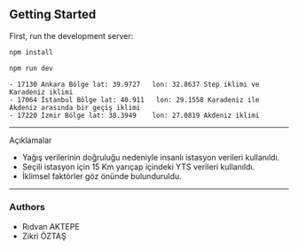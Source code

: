 ## Getting Started

First, run the development server:

```bash
npm install

npm run dev
```

```code
- 17130 Ankara Bölge lat: 39.9727   lon: 32.8637 Step iklimi ve Karadeniz iklimi
- 17064 İstanbul Bölge lat: 40.911	 lon: 29.1558 Karadeniz ile Akdeniz arasında bir geçiş iklimi
- 17220 İzmir Bölge lat: 38.3949	lon: 27.0819 Akdeniz iklimi
```

---

Açıklamalar

- Yağış verilerinin doğruluğu nedeniyle insanlı istasyon verileri kullanıldı.
- Seçili istasyon için 15 Km yarıçap içindeki YTS verileri kullanıldı.
- İklimsel faktörler göz önünde bulunduruldu.

---

### Authors

- Rıdvan AKTEPE
- Zikri ÖZTAŞ
